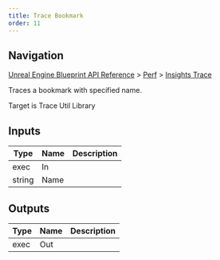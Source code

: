 ```yaml
---
title: Trace Bookmark
order: 11
---
```

## Navigation

[Unreal Engine Blueprint API Reference](https://dev.epicgames.com/documentation/en-us/unreal-engine/BlueprintAPI) > [Perf](https://dev.epicgames.com/documentation/en-us/unreal-engine/BlueprintAPI/Perf) > [Insights Trace](https://dev.epicgames.com/documentation/en-us/unreal-engine/BlueprintAPI/Perf/InsightsTrace)

Traces a bookmark with specified name.

Target is Trace Util Library

## Inputs

| Type | Name | Description |
| --- | --- | --- |
| exec | In |  |
| string | Name |  |

## Outputs

| Type | Name | Description |
| --- | --- | --- |
| exec | Out |  |
